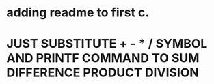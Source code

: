 # adding readme to first c.
# JUST SUBSTITUTE + - * / SYMBOL AND PRINTF COMMAND TO SUM DIFFERENCE PRODUCT DIVISION
